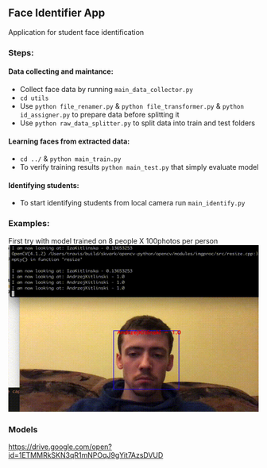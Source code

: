 ## Face Identifier App

Application for student face identification

### Steps:

#### Data collecting and maintance:

- Collect face data by running `main_data_collector.py`
- `cd utils`
- Use `python file_renamer.py` & `python file_transformer.py` & `python id_assigner.py` to prepare data before splitting it
- Use `python raw_data_splitter.py` to split data into train and test folders

#### Learning faces from extracted data:

- `cd ../` & `python main_train.py`
- To verify training results `python main_test.py` that simply evaluate model

#### Identifying students:

- To start identifying students from local camera run `main_identify.py`


### Examples:

First try with model trained on 8 people X 100photos per person
![](resources/git_examples/first_try_example.gif)

### Models

https://drive.google.com/open?id=1ETMMRkSKN3qR1mNPOqJ9gYit7AzsDVUD
